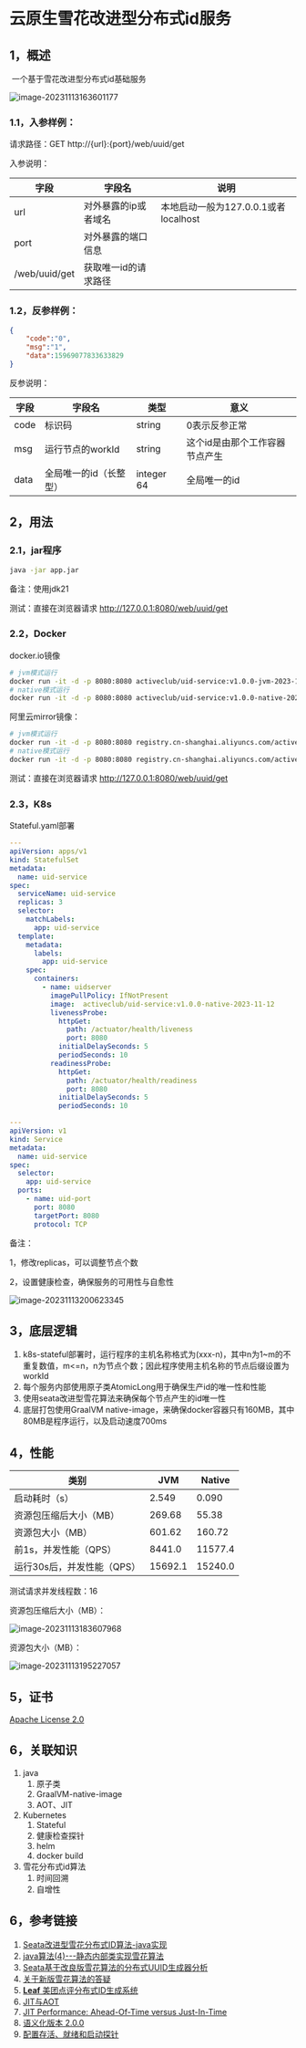 # 云原生雪花改进型分布式id服务



## 1，概述

​	一个基于雪花改进型分布式id基础服务

![image-20231113163601177](https://mufasa-blog-images.oss-cn-beijing.aliyuncs.com/2023/image-20231113163601177.png)

### 1.1，入参样例：

请求路径：GET http://{url}:{port}/web/uuid/get

入参说明：

| 字段          | 字段名               | 说明                                 |
| ------------- | -------------------- | ------------------------------------ |
| url           | 对外暴露的ip或者域名 | 本地启动一般为127.0.0.1或者localhost |
| port          | 对外暴露的端口信息   |                                      |
| /web/uuid/get | 获取唯一id的请求路径 |                                      |



### 1.2，反参样例：

```json
{
    "code":"0",
    "msg":"1",
    "data":15969077833633829
}
```

反参说明：

| 字段 | 字段名                 | 类型       | 意义                           |
| ---- | ---------------------- | ---------- | ------------------------------ |
| code | 标识码                 | string     | 0表示反参正常                  |
| msg  | 运行节点的workId       | string     | 这个id是由那个工作容器节点产生 |
| data | 全局唯一的id（长整型） | integer 64 | 全局唯一的id                   |



## 2，用法



### 2.1，jar程序

```sh
java -jar app.jar
```

备注：使用jdk21

测试：直接在浏览器请求 http://127.0.0.1:8080/web/uuid/get



### 2.2，Docker

docker.io镜像

```sh
# jvm模式运行
docker run -it -d -p 8080:8080 activeclub/uid-service:v1.0.0-jvm-2023-11-12
# native模式运行
docker run -it -d -p 8080:8080 activeclub/uid-service:v1.0.0-native-2023-11-12
```

阿里云mirror镜像：

```sh
# jvm模式运行
docker run -it -d -p 8080:8080 registry.cn-shanghai.aliyuncs.com/activeclub/uid-service:v1.0.0-jvm-2023-11-12
# native模式运行
docker run -it -d -p 8080:8080 registry.cn-shanghai.aliyuncs.com/activeclub/uid-service:v1.0.0-native-2023-11-12
```


测试：直接在浏览器请求 http://127.0.0.1:8080/web/uuid/get



### 2.3，K8s

Stateful.yaml部署

```yaml
---
apiVersion: apps/v1
kind: StatefulSet
metadata:
  name: uid-service
spec:
  serviceName: uid-service
  replicas: 3
  selector:
    matchLabels:
      app: uid-service
  template:
    metadata:
      labels:
        app: uid-service
    spec:
      containers:
        - name: uidserver
          imagePullPolicy: IfNotPresent
          image:  activeclub/uid-service:v1.0.0-native-2023-11-12
          livenessProbe:
            httpGet:
              path: /actuator/health/liveness
              port: 8080
            initialDelaySeconds: 5
            periodSeconds: 10
          readinessProbe:
            httpGet:
              path: /actuator/health/readiness
              port: 8080
            initialDelaySeconds: 5
            periodSeconds: 10

---
apiVersion: v1
kind: Service
metadata:
  name: uid-service
spec:
  selector:
    app: uid-service
  ports:
    - name: uid-port
      port: 8080
      targetPort: 8080
      protocol: TCP
```

备注：

1，修改replicas，可以调整节点个数

2，设置健康检查，确保服务的可用性与自愈性



![image-20231113200623345](https://mufasa-blog-images.oss-cn-beijing.aliyuncs.com/2023/image-20231113200623345.png)



## 3，底层逻辑

1. k8s-stateful部署时，运行程序的主机名称格式为(xxx-n)，其中n为1~m的不重复数值，m<=n，n为节点个数；因此程序使用主机名称的节点后缀设置为workId
2. 每个服务内部使用原子类AtomicLong用于确保生产id的唯一性和性能
3. 使用seata改进型雪花算法来确保每个节点产生的id唯一性
4. 底层打包使用GraalVM native-image，来确保docker容器只有160MB，其中80MB是程序运行，以及启动速度700ms



## 4，性能

| 类别                       | JVM     | Native  |
| -------------------------- | ------- | ------- |
| 启动耗时（s）              | 2.549   | 0.090   |
| 资源包压缩后大小（MB）     | 269.68  | 55.38   |
| 资源包大小（MB）           | 601.62  | 160.72  |
| 前1s，并发性能（QPS）      | 8441.0  | 11577.4 |
| 运行30s后，并发性能（QPS） | 15692.1 | 15240.0 |



测试请求并发线程数：16



资源包压缩后大小（MB）：

![image-20231113183607968](https://mufasa-blog-images.oss-cn-beijing.aliyuncs.com/2023/image-20231113183607968.png)



资源包大小（MB）：

![image-20231113195227057](https://mufasa-blog-images.oss-cn-beijing.aliyuncs.com/2023/image-20231113195227057.png)



## 5，证书

[Apache License 2.0](LICENSE.txt)



## 6，关联知识

1. java 
   1. 原子类
   2. GraalVM-native-image
   3. AOT、JIT
2. Kubernetes 
   1. Stateful
   2. 健康检查探针
   3. helm
   4. docker build
3. 雪花分布式id算法
   1. 时间回溯
   2. 自增性

   

## 6，参考链接

1. [Seata改进型雪花分布式ID算法-java实现](https://www.cnblogs.com/Mufasa/p/16090888.html)
2. [java算法(4)---静态内部类实现雪花算法](https://www.cnblogs.com/qdhxhz/p/11372658.html)
3. [Seata基于改良版雪花算法的分布式UUID生成器分析](https://seata.io/zh-cn/blog/seata-analysis-UUID-generator.html)
4. [关于新版雪花算法的答疑](https://seata.io/zh-cn/blog/seata-snowflake-explain.html)
5. [**Leaf** 美团点评分布式ID生成系统](https://www.oschina.net/p/mt-leaf)
6. [JIT与AOT](https://blog.csdn.net/wdays83892469/article/details/126216765)
7. [JIT Performance: Ahead-Of-Time versus Just-In-Time](https://www.azul.com/blog/jit-performance-ahead-of-time-versus-just-in-time/)
8. [语义化版本 2.0.0](https://semver.org/lang/zh-CN/)
9. [配置存活、就绪和启动探针](https://kubernetes.io/zh-cn/docs/tasks/configure-pod-container/configure-liveness-readiness-startup-probes/)
